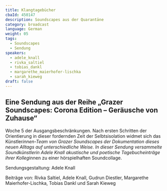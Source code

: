 ```yaml
---
title: Klangtagebücher
cbaId: 450147
description: Soundscapes aus der Quarantäne
category: broadcast
language: German
weight: 05
tags:
  - Soundscapes
  - Sendung
speakers:
  - adele_knall
  - rivka_saltiel
  - tobias_dankl
  - margarethe_maierhofer-lischka
  - sarah_kieweg
draft: false
---
```

## Eine Sendung aus der Reihe „Grazer Soundscapes: Corona Edition – Geräusche von Zuhause“

Woche 5 der Ausgangsbeschränkungen. Nach ersten Schritten der Orientierung in dieser fordernden Zeit der Selbtsisolation widmet sich das Künstler*innen-Team von Grazer Soundscapes der Dokumentation dieses neuen Alltags auf unterschiedliche Weise. In dieser Sendung versammelte Soundkünstlerin Adele Knall akustische und poetische Tagebucheinträge ihrer Kolleg*innen zu einer hörspielhaften Soundcollage.

Sendungsgestaltung: Adele Knall

Beiträge von: Rivka Saltiel, Adele Knall, Gudrun Diestler, Margarethe Maierhofer-Lischka, Tobias Dankl und Sarah Kieweg

